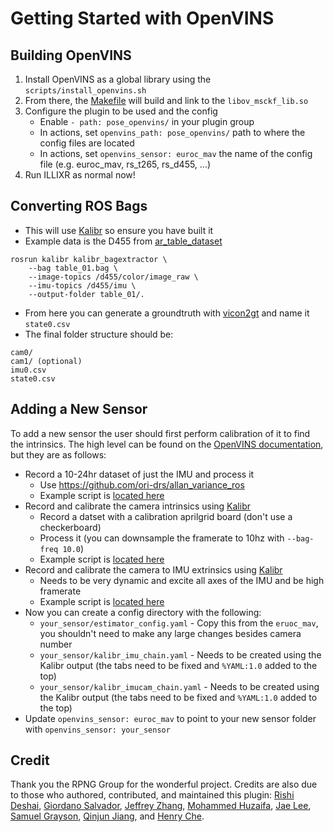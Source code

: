 # Getting Started with OpenVINS

## Building OpenVINS

1. Install OpenVINS as a global library using the `scripts/install_openvins.sh`
2. From there, the [Makefile](Makefile) will build and link to the `libov_msckf_lib.so`
3. Configure the plugin to be used and the config
    - Enable `- path: pose_openvins/` in your plugin group
    - In actions, set `openvins_path: pose_openvins/` path to where the config files are located
    - In actions, set `openvins_sensor: euroc_mav` the name of the config file (e.g. euroc_mav, rs_t265, rs_d455, ...)
4. Run ILLIXR as normal now!



## Converting ROS Bags

- This will use [Kalibr](https://github.com/ethz-asl/kalibr) so ensure you have built it
- Example data is the D455 from [ar_table_dataset](https://github.com/rpng/ar_table_dataset)
```
rosrun kalibr kalibr_bagextractor \
    --bag table_01.bag \
    --image-topics /d455/color/image_raw \
    --imu-topics /d455/imu \
    --output-folder table_01/.
```
- From here you can generate a groundtruth with [vicon2gt](https://github.com/rpng/vicon2gt/) and name it `state0.csv`
- The final folder structure should be:
```
cam0/
cam1/ (optional)
imu0.csv
state0.csv
```



## Adding a New Sensor

To add a new sensor the user should first perform calibration of it to find the intrinsics.
The high level can be found on the [OpenVINS documentation](https://docs.openvins.com/gs-calibration.html), but they are as follows:

- Record a 10-24hr dataset of just the IMU and process it
  - Use https://github.com/ori-drs/allan_variance_ros
  - Example script is [located here](https://github.com/rpng/ar_table_dataset/blob/master/calibrate_imu.sh)
- Record and calibrate the camera intrinsics using [Kalibr](https://github.com/ethz-asl/kalibr)
  - Record a datset with a calibration aprilgrid board (don't use a checkerboard)
  - Process it (you can downsample the framerate to 10hz with `--bag-freq 10.0`)
  - Example script is [located here](https://github.com/rpng/ar_table_dataset/blob/master/calibrate_camera_static.sh)
- Record and calibrate the camera to IMU extrinsics using [Kalibr](https://github.com/ethz-asl/kalibr)
  - Needs to be very dynamic and excite all axes of the IMU and be high framerate
  - Example script is [located here](https://github.com/rpng/ar_table_dataset/blob/master/calibrate_camera_dynamic.sh)
- Now you can create a config directory with the following:
  - `your_sensor/estimator_config.yaml` - Copy this from the `eruoc_mav`, you shouldn't need to make any large changes besides camera number
  - `your_sensor/kalibr_imu_chain.yaml` - Needs to be created using the Kalibr output (the tabs need to be fixed and `%YAML:1.0` added to the top)
  - `your_sensor/kalibr_imucam_chain.yaml` - Needs to be created using the Kalibr output (the tabs need to be fixed and `%YAML:1.0` added to the top)
- Update `openvins_sensor: euroc_mav` to point to your new sensor folder with `openvins_sensor: your_sensor`



## Credit

Thank you the RPNG Group for the wonderful project.
Credits are also due to those who authored, contributed, and maintained this plugin:
[Rishi Deshai](https://github.com/therishidesai), 
[Giordano Salvador](https://github.com/e3m3),
[Jeffrey Zhang](https://github.com/JeffreyZh4ng),
[Mohammed Huzaifa](https://github.com/mhuzai),
[Jae Lee](https://github.com/Hyjale),
[Samuel Grayson](https://github.com/charmoniumQ),
[Qinjun Jiang](https://github.com/qinjunj),
and [Henry Che](https://github.com/hungdche). 


